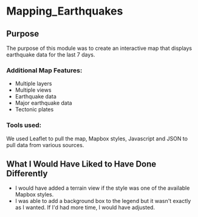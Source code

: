 # Mapping_Earthquakes
## Purpose 
The purpose of this module was to create an interactive map that displays earthquake data for the last 7 days.  

### Additional Map Features:
* Multiple layers
* Multiple views
* Earthquake data
* Major earthquake data
* Tectonic plates

### Tools used:
We used Leaflet to pull the map, Mapbox styles, Javascript and JSON to pull data from various sources.

## What I Would Have Liked to Have Done Differently
* I would have added a terrain view if the style was one of the available Mapbox styles.
* I was able to add a background box to the legend but it wasn't exactly as I wanted.  If I'd had more time, I would have adjusted. 
